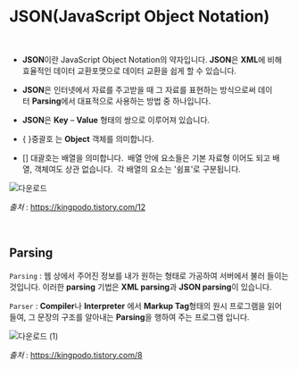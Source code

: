 # JSON(JavaScript Object Notation)

<br/>

- **JSON**이란 JavaScript Object Notation의 약자입니다.  **JSON**은 **XML**에 비해 효율적인 데이터 교환포맷으로 데이터 교환을 쉽게 할 수 있습니다.
 
- **JSON**은 인터넷에서 자료를 주고받을 때 그 자료를 표현하는 방식으로써 데이터 **Parsing**에서 대표적으로 사용하는 방법 중 하나입니다. 

- **JSON**은 **Key** – **Value** 형태의 쌍으로 이루어져 있습니다.

- { }중괄호 는 **Object** 객체를 의미합니다.

- [] 대괄호는 배열을 의미합니다. 
    배열 안에 요소들은 기본 자료형 이어도 되고 배열, 객체여도 상관 없습니다.  
    각 배열의 요소는 '쉼표'로 구분됩니다.
    
    
![다운로드](https://user-images.githubusercontent.com/57824945/72894696-42324680-3d5f-11ea-8a97-cac317354873.png)

*출처* : https://kingpodo.tistory.com/12


<br/>

## Parsing


`Parsing` : 웹 상에서 주어진 정보를 내가 원하는 형태로 가공하여 서버에서 불러 들이는 것입니다.
    이러한 **parsing** 기법은 **XML parsing**과 **JSON parsing**이 있습니다.

`Parser` : **Compiler**나 **Interpreter** 에서 **Markup Tag**형태의 원시 프로그램을 읽어 들여, 그 문장의 
   구조를 알아내는 **Parsing**을 행하여 주는 프로그램 입니다.
   
   ![다운로드 (1)](https://user-images.githubusercontent.com/57824945/72894915-a9e89180-3d5f-11ea-94b0-7a2feac521c4.png)

*출처* : https://kingpodo.tistory.com/8
